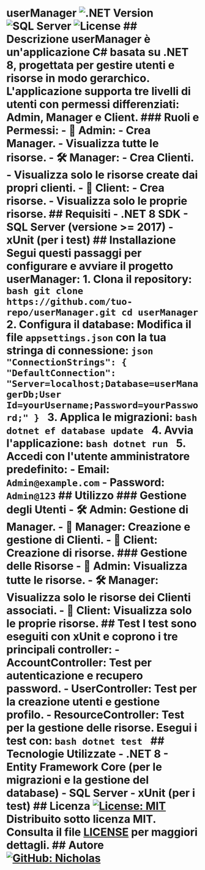 # **userManager** ![.NET Version](https://img.shields.io/badge/.NET-8.0-blue.svg) ![SQL Server](https://img.shields.io/badge/SQL%20Server-%3E%3D2017-brightgreen) ![License](https://img.shields.io/badge/License-MIT-green) ## **Descrizione** **userManager** è un'applicazione **C#** basata su **.NET 8**, progettata per gestire utenti e risorse in modo gerarchico. L'applicazione supporta tre livelli di utenti con permessi differenziati: **Admin**, **Manager** e **Client**. ### **Ruoli e Permessi**: - 👑 **Admin**: - Crea Manager. - Visualizza tutte le risorse. - 🛠️ **Manager**: - Crea Clienti. - Visualizza solo le risorse create dai propri clienti. - 👤 **Client**: - Crea risorse. - Visualizza solo le proprie risorse. ## **Requisiti** - **.NET 8 SDK** - **SQL Server** (versione >= 2017) - **xUnit** (per i test) ## **Installazione** Segui questi passaggi per configurare e avviare il progetto **userManager**: 1. **Clona il repository**: ```bash git clone https://github.com/tuo-repo/userManager.git cd userManager ``` 2. **Configura il database**: Modifica il file `appsettings.json` con la tua stringa di connessione: ```json "ConnectionStrings": { "DefaultConnection": "Server=localhost;Database=userManagerDb;User Id=yourUsername;Password=yourPassword;" } ``` 3. **Applica le migrazioni**: ```bash dotnet ef database update ``` 4. **Avvia l'applicazione**: ```bash dotnet run ``` 5. **Accedi** con l'utente amministratore predefinito: - **Email**: `Admin@example.com` - **Password**: `Admin@123` ## **Utilizzo** ### **Gestione degli Utenti** - 🛠️ **Admin**: Gestione di Manager. - 👑 **Manager**: Creazione e gestione di Clienti. - 👤 **Client**: Creazione di risorse. ### **Gestione delle Risorse** - 👑 **Admin**: Visualizza tutte le risorse. - 🛠️ **Manager**: Visualizza solo le risorse dei Clienti associati. - 👤 **Client**: Visualizza solo le proprie risorse. ## **Test** I test sono eseguiti con **xUnit** e coprono i tre principali controller: - **AccountController**: Test per autenticazione e recupero password. - **UserController**: Test per la creazione utenti e gestione profilo. - **ResourceController**: Test per la gestione delle risorse. Esegui i test con: ```bash dotnet test ``` ## **Tecnologie Utilizzate** - **.NET 8** - **Entity Framework Core** (per le migrazioni e la gestione del database) - **SQL Server** - **xUnit** (per i test) ## **Licenza** [![License: MIT](https://img.shields.io/badge/License-MIT-yellow.svg)](./LICENSE) Distribuito sotto licenza MIT. Consulta il file [LICENSE](./LICENSE) per maggiori dettagli. ## **Autore** [![GitHub: Nicholas](https://img.shields.io/badge/GitHub-Nicholas-blue?logo=github)](https://github.com/tuo-profilo)

